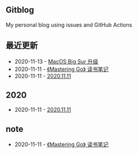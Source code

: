 ## Gitblog
My personal blog using issues and GitHub Actions
## 最近更新
- 2020-11-13 - [MacOS Big Sur 升级](https://github.com/bonfy/gitblog/issues/3)
- 2020-11-11 - [《Mastering Go》 读书笔记](https://github.com/bonfy/gitblog/issues/2)
- 2020-11-11 - [2020.11.11](https://github.com/bonfy/gitblog/issues/1)
## 2020
- 2020-11-11 - [2020.11.11](https://github.com/bonfy/gitblog/issues/1)
## note
- 2020-11-11 - [《Mastering Go》 读书笔记](https://github.com/bonfy/gitblog/issues/2)
